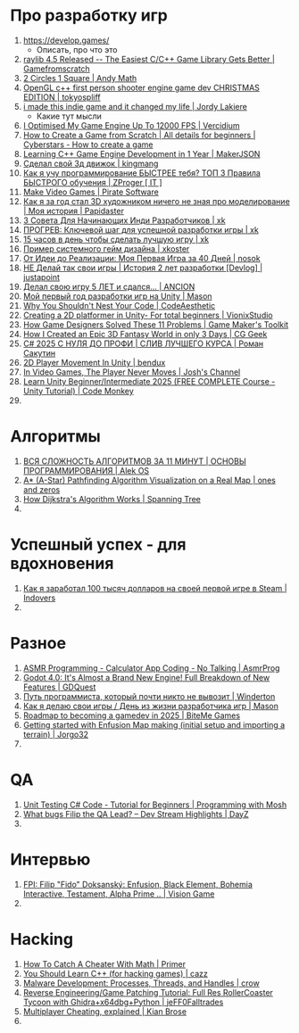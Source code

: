 # Про разработку игр
1. https://develop.games/
   - Описать, про что это
3. [raylib 4.5 Released -- The Easiest C/C++ Game Library Gets Better | Gamefromscratch](https://www.youtube.com/watch?v=RPjaUf_sdQw)
4. [2 Circles 1 Square | Andy Math](https://www.youtube.com/watch?v=qOOnBTaHG_Q)
5. [OpenGL c++ first person shooter engine game dev CHRISTMAS EDITION | tokyospliff](https://www.youtube.com/watch?v=5JDedA48PoA)
6. [i made this indie game and it changed my life | Jordy Lakiere](https://www.youtube.com/watch?v=bhVNu54_T8s)
   - Какие тут мысли
7. [I Optimised My Game Engine Up To 12000 FPS | Vercidium](https://www.youtube.com/watch?v=40JzyaOYJeY)
8. [How to Create a Game from Scratch | All details for beginners | Cyberstars -  How to create a game](https://www.youtube.com/watch?v=KjBBC07hGjQ)
9. [Learning C++ Game Engine Development in 1 Year | MakerJSON](https://www.youtube.com/watch?v=yp3NG4JvXus)
10. [Сделал свой 3д движок | kingmang](https://www.youtube.com/watch?v=Ub3f5HhKCC0)
11. [Как я учу программирование БЫСТРЕЕ тебя? ТОП 3 Правила БЫСТРОГО обучения | ZProger [ IT ]](https://www.youtube.com/watch?v=FRp3GomhoGU)
12. [Make Video Games | Pirate Software](https://www.youtube.com/watch?v=aMc-GKv5olA)
13. [Как я за год стал 3D художником ничего не зная про моделирование | Моя история | Papidaster](https://www.youtube.com/watch?v=za3W6KBIpTQ)
14. [3 Совета Для Начинающих Инди Разработчиков | xk](https://www.youtube.com/watch?v=un09YfxH51Q)
15. [ПРОГРЕВ: Ключевой шаг для успешной разработки игры | xk](https://www.youtube.com/watch?v=DvXKYO1SutE)
16. [15 часов в день чтобы сделать лучшую игру | xk](https://www.youtube.com/watch?v=cQIXAOPGdV4)
17. [Пример системного гейм дизайна | xkoster](https://www.youtube.com/shorts/E9g4vNiCeN4)
18. [От Идеи до Реализации: Моя Первая Игра за 40 Дней | nosok](https://www.youtube.com/watch?v=bd66scJCATU)
19. [НЕ Делай так свои игры | История 2 лет разработки [Devlog] | justapoint](https://www.youtube.com/watch?v=lvLrEv__1HY)
20. [Делал свою игру 5 ЛЕТ и сдался... | ANCION](https://www.youtube.com/watch?v=QMQ4OxUbZjo)
21. [Мой первый год разработки игр на Unity | Mason](https://www.youtube.com/watch?v=LTnSzMindyI)
22. [Why You Shouldn't Nest Your Code | CodeAesthetic](https://www.youtube.com/watch?v=CFRhGnuXG-4)
23. [Creating a 2D platformer in Unity- For total beginners | VionixStudio](https://www.youtube.com/watch?v=EVB1BAQIBxE)
24. [How Game Designers Solved These 11 Problems | Game Maker's Toolkit](https://www.youtube.com/watch?v=rJZyPdYIbZI)
25. [How I Created an Epic 3D Fantasy World in only 3 Days | CG Geek](https://www.youtube.com/watch?v=kQ0x0R_yHrs)
26. [C# 2025 С НУЛЯ ДО ПРОФИ | СЛИВ ЛУЧШЕГО КУРСА | Роман Сакутин](https://www.youtube.com/watch?v=w8rRhAup4kg)
27. [2D Player Movement In Unity | bendux](https://www.youtube.com/watch?v=K1xZ-rycYY8)
28. [In Video Games, The Player Never Moves | Josh's Channel](https://www.youtube.com/watch?v=wiYTxjJjfxs)
29. [Learn Unity Beginner/Intermediate 2025 (FREE COMPLETE Course - Unity Tutorial) | Code Monkey](https://www.youtube.com/watch?v=AmGSEH7QcDg)
30. 

# Алгоритмы
1. [ВСЯ СЛОЖНОСТЬ АЛГОРИТМОВ ЗА 11 МИНУТ | ОСНОВЫ ПРОГРАММИРОВАНИЯ | Alek OS](https://www.youtube.com/watch?v=cXCuXNwzdfY)
2. [A* (A-Star) Pathfinding Algorithm Visualization on a Real Map | ones and zeros](https://www.youtube.com/watch?v=CgW0HPHqFE8)
3. [How Dijkstra's Algorithm Works | Spanning Tree](https://www.youtube.com/watch?v=EFg3u_E6eHU)
4. 

# Успешный успех - для вдохновения
1. [Как я заработал 100 тысяч долларов на своей первой игре в Steam | Indovers](https://www.youtube.com/watch?v=iLtRm6JqMIE)
2. 

# Разное
1. [ASMR Programming - Calculator App Coding - No Talking | AsmrProg](https://www.youtube.com/watch?v=sBJmRD7kNTk)
2. [Godot 4.0: It's Almost a Brand New Engine! Full Breakdown of New Features | GDQuest](https://www.youtube.com/watch?v=chXAjMQrcZk)
3. [Путь программиста, который почти никто не вывозит | Winderton](https://www.youtube.com/watch?v=BZ2Ee3HgIVY)
4. [Как я делаю свои игры / День из жизни разработчика игр | Mason](https://www.youtube.com/watch?v=jMAfly2ivVA)
5. [Roadmap to becoming a gamedev in 2025 | BiteMe Games](https://www.youtube.com/watch?v=6cU3ru8NSWQ)
6. [Getting started with Enfusion Map making (initial setup and importing a terrain) | Jorgo32](https://www.youtube.com/watch?v=P8VTr-its0k)
7. 

# QA
1. [Unit Testing C# Code - Tutorial for Beginners | Programming with Mosh](https://www.youtube.com/watch?v=HYrXogLj7vg)
2. [What bugs Filip the QA Lead? – Dev Stream Highlights | DayZ](https://www.youtube.com/watch?v=PPDkgZciUkM)
3. 


# Интервью
1. [FPI: Filip "Fido" Doksanský: Enfusion, Black Element, Bohemia Interactive, Testament, Alpha Prime .. | Vision Game](https://www.youtube.com/watch?v=mu0vgWgFGFM)
2. 


# Hacking
1. [How To Catch A Cheater With Math | Primer](https://www.youtube.com/watch?v=XTcP4oo4JI4)
2. [You Should Learn C++ (for hacking games) | cazz](https://www.youtube.com/watch?v=IK7GbHXvpy8)
3. [Malware Development: Processes, Threads, and Handles | crow](https://www.youtube.com/watch?v=aNEqC-U5tHM)
4. [Reverse Engineering/Game Patching Tutorial: Full Res RollerCoaster Tycoon with Ghidra+x64dbg+Python | jeFF0Falltrades](https://www.youtube.com/watch?v=cwBoUuy4nGc)
5. [Multiplayer Cheating, explained | Kian Brose](https://www.youtube.com/watch?v=k_VV_nceRE0)
6. 
